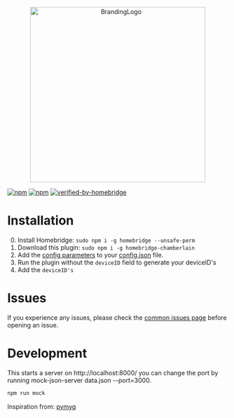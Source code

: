 <p align="center">
    <img src="https://github.com/iRayanKhan/Assets-Repo/blob/master/Chamberlain-Plugin-Branding.png?raw=true" alt="BrandingLogo" width="400” maxHeight="91" />
</p>

[![npm](https://badgen.net/npm/v/homebridge-chamberlain/latest)](https://www.npmjs.com/package/homebridge-chamberlain)
[![npm](https://badgen.net/npm/dt/homebridge-chamberlain)](https://www.npmjs.com/package/homebridge-chamberlain)
[![verified-by-homebridge](https://badgen.net/badge/homebridge/verified/purple)](https://github.com/homebridge/homebridge/wiki/Verified-Plugins)



# Installation
0) Install Homebridge:   ```sudo npm i -g homebridge --unsafe-perm```
1) Download this plugin: ```sudo npm i -g homebridge-chamberlain```
2) Add the [config parameters](https://github.com/iRayanKhan/homebridge-chamberlain/blob/master/config-example.MD) to your [config.json](https://github.com/nfarina/homebridge/blob/master/config-sample.json) file.
3) Run the plugin without the ```deviceID``` field to generate your deviceID's
4) Add the ```deviceID's```

# Issues
If you experience any issues, please check the [common issues page](https://github.com/iRayanKhan/homebridge-chamberlain/wiki/Common-Issues) before opening an issue.

# Development

This starts a server on http://localhost:8000/ you can change the port by running mock-json-server data.json --port=3000.

```bash
npm run mock
```

Inspiration from:
[pymyq](https://github.com/arraylabs/pymyq/blob/master/pymyq/)
